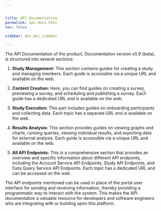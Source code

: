 ```yaml
---


title: API Documentation
permalink: api-docs.html
toc: false

sidebar: dev_doc_sidebar

---
```




The API Documentation of the product, Documentation version v0.9 (beta), is structured into several sections:

1. **Study Management:** This section contains guides for creating a study and managing members. Each guide is accessible via a unique URL and available on the web.

2. **Content Creation:** Here, you can find guides on creating a survey, previewing a survey, and scheduling and publishing a survey. Each guide has a dedicated URL and is available on the web.

3. **Study Execution:** This part includes guides on onboarding participants and collecting data. Each topic has a separate URL and is available on the web.

4. **Results Analysis:** This section provides guides on viewing graphs and charts, running queries, viewing individual results, and exporting data for external analysis. Each guide is accessible via a unique URL and available on the web.

5. **All API Endpoints:** This is a comprehensive section that provides an overview and specific information about different API endpoints, including the Account Service API Endpoints, Study API Endpoints, and Data Query Service API Endpoints. Each topic has a dedicated URL and can be accessed on the web.

The API endpoints mentioned can be used in place of the portal user interface for sending and receiving information, thereby providing a programmatic way to interact with the system. This makes the API documentation a valuable resource for developers and software engineers who are integrating with or building upon this platform.